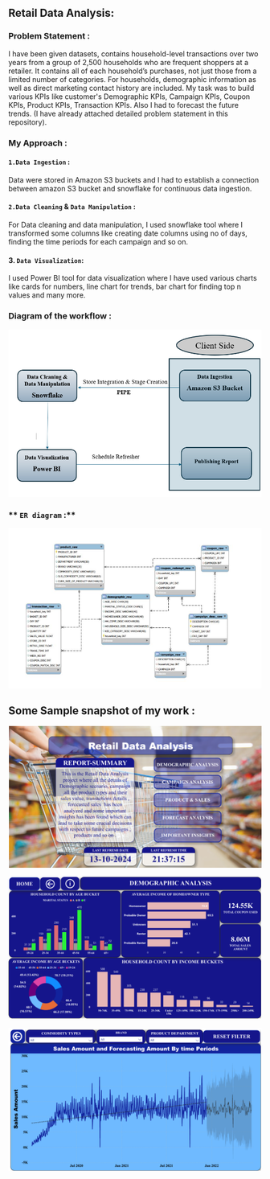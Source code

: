 ## **Retail Data Analysis:**

### **Problem Statement :**

I have been given datasets, contains household-level transactions over two years from a group 
of 2,500 households who are frequent shoppers at a retailer. It contains all of 
each household’s purchases, not just those from a limited number of categories. 
For households, demographic information as well as direct marketing contact 
history are included. My task was to build various KPIs like customer's Demographic KPIs, Campaign KPIs, Coupon KPIs, Product KPIs, Transaction KPIs. Also I had to forecast the future trends. (I have already attached detailed problem statement in this repository).

### **My Approach :**

#### **`1.Data Ingestion` :**
Data were stored in Amazon S3 buckets and I had to establish a connection between amazon S3 bucket and snowflake for continuous data ingestion.

#### **`2.Data Cleaning` & `Data Manipulation` :**

For Data cleaning and data manipulation, I used snowflake tool where I transformed some columns like creating date columns using no of days, finding the time periods for each campaign and so on.

#### **3. `Data Visualization`:**

I used Power BI tool for data visualization where I have used various charts like cards for numbers, line chart for trends, bar chart for finding top n values and many more.

### **Diagram of the workflow :**
![alt text](Image/workflow.png)

### ** `ER diagram` :**
![alt text](Image/ER.png)

## **Some Sample snapshot of my work :**
![alt text](Image/ss1.png)

![alt text](Image/ss2.png)

![alt text](Image/ss3.png)
